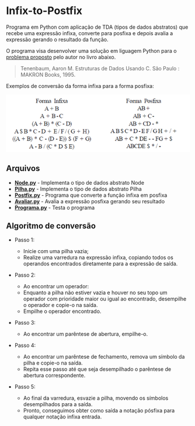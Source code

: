 # Infix-to-Postfix

Programa em Python  com aplicação de TDA (tipos de dados abstratos) que recebe uma expressão infixa, converte para posfixa e depois avalia a expressão gerando o resultado da função.

O programa visa desenvolver uma solução em liguagem Python para o [problema proposto][CasoDeUso] pelo autor no livro abaixo.

>Tenenbaum, Aaron M. Estruturas de Dados Usando C. São Paulo : MAKRON Books, 1995.

Exemplos de conversão da forma infixa para a forma posfixa:

![Exemplos](./Exemplos.PNG)

## Arquivos

* [**Node.py**][Node] - Implementa o tipo de dados abstrato Node
* [**Pilha.py**][Pilha] - Implementa o tipo de dados abstrato Pilha
* [**Postfix.py**][Postfix] - Programa que converte a função infixa em posfixa
* [**Avaliar.py**][Avaliar] - Avalia a expressão posfixa gerando seu resultado
* [**Programa.py**][Programa] - Testa o programa

## Algoritmo de conversão

- Passo 1:
    * Inicie com uma pilha vazia;
    * Realize uma varredura na expressão infixa, copiando todos os operandos encontrados diretamente para a expressão de saída.

- Passo 2:
    * Ao encontrar um operador:
    * Enquanto a pilha não estiver vazia e houver no seu topo um operador com prioridade maior ou igual ao encontrado, desempilhe o operador e copie-o na saída.
    * Empilhe o operador encontrado.

- Passo 3:
    * Ao encontrar um parêntese de abertura, empilhe-o.

- Passo 4:
    * Ao encontrar um parêntese de fechamento, remova um símbolo da pilha e copie-o na saída.
    * Repita esse passo até que seja desempilhado o parêntese de abertura correspondente.
    
- Passo 5:
    * Ao final da varredura, esvazie a pilha, movendo os símbolos desempilhados para a saída.
    * Pronto, conseguimos obter como saída a notação pósfixa para qualquer notação infixa entrada.

[Node]:<Pilhas/Node.py>
[Pilha]:<Pilhas/Pilha.py>
[Postfix]:<Pilhas/Postfix.py>
[Avaliar]:<Pilhas/Avaliar.py>
[Programa]:<Pilhas/Programa.py>
[CasoDeUso]:<./Caso de uso.pdf>
